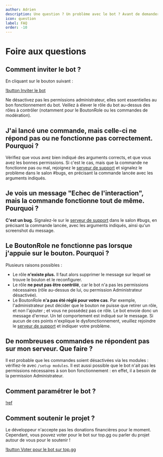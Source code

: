 ```yaml
---
author: Adrien
description: Une question ? Un problème avec le bot ? Avant de demander au support, lisez la FAQ !
icon: question
label: FAQ
order: -10
---
```


# Foire aux questions

## Comment inviter le bot ?
En cliquant sur le bouton suivant : 

[!button Inviter le bot](invite.md)

Ne désactivez pas les permissions administrateur, elles sont essentielles au bon fonctionnement du bot. Veillez à élever le rôle du bot au-dessus des rôles à contrôler (notamment pour le BoutonRole ou les commandes de modération).

## J'ai lancé une commande, mais celle-ci ne répond pas ou ne fonctionne pas correctement. Pourquoi ?
Vérifiez que vous avez bien indiqué des arguments corrects, et que vous avez les bonnes permissions. Si c'est le cas, mais que la commande ne fonctionne pas ou mal, rejoignez le [serveur de support](support.md) et signalez le problème dans le salon #bugs, en précisant la commande lancée avec les arguments indiqués.

## Je vois un message "Echec de l'interaction", mais la commande fonctionne tout de même. Pourquoi ?
**C'est un bug.** Signalez-le sur le [serveur de support](support.md) dans le salon #bugs, en précisant la commande lancée, avec les arguments indiqués, ainsi qu'un screenshot du message.

## Le BoutonRole ne fonctionne pas lorsque j'appuie sur le bouton. Pourquoi ?
Plusieurs raisons possibles : 
- Le rôle **n'existe plus.** Il faut alors supprimer le message sur lequel se trouve le bouton et le reconfigurer.
- Le rôle **ne peut pas être contrôlé**, car le bot n'a pas les permissions nécessaires (rôle au-dessus de lui, ou permission Administrateur désactivée).
- Le BoutonRole **n'a pas été réglé pour votre cas**. Par exemple, l'administrateur peut décider que le bouton ne puisse que retirer un rôle, et non l'ajouter ; et vous ne possédez pas ce rôle. Le bot envoie donc un message d'erreur. Un tel comportement est indiqué sur le message.
Si aucun de ces points n'explique le dysfonctionnement, veuillez rejoindre le [serveur de support](support.md) et indiquer votre problème.

## De nombreuses commandes ne répondent pas sur mon serveur. Que faire ?
Il est probable que les commandes soient désactivées via les modules : vérifiez-le avec `/setup modules`. Il est aussi possible que le bot n'ait pas les permissions nécessaires à son bon fonctionnement : en effet, il a besoin de la permission Administrateur.

## Comment paramétrer le bot ?
[!ref](docs/settings)

## Comment soutenir le projet ?
Le développeur n'accepte pas les donations financières pour le moment. Cependant, vous pouvez voter pour le bot sur top.gg ou parler du projet autour de vous pour le soutenir !

[!button Voter pour le bot sur top.gg](https://top.gg/bot/503954760139800577/vote)